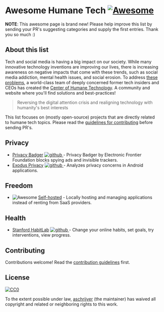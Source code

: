 # Awesome Humane Tech [![Awesome](https://awesome.re/badge.svg)](https://github.com/sindresorhus/awesome)

**NOTE**: This awesome page is brand new! Please help improve this list by sending your PR's suggesting categories and supply the first entries. Thank you so much :)

## About this list

Tech and social media is having a big impact on our society. While many innovative technology inventions are improving our lives, there is increasing awareness on negative impacts that come with these trends, such as social media addiction, mental health issues, and social erosion. To address [these problems](https://humanetech/problem), a world-class team of deeply concerned former tech insiders and CEOs has created the [Center of Humane Technology](https://humanetech.com). A community and website where you'll find solutions and best-practices!

> Reversing the digital attention crisis and realigning technology with humanity's best interests

This list focuses on (mostly open-source) projects that are directly related to humane tech topics. Please read the [guidelines for contributing](contributing.md) before sending PR's.

## Privacy

- [Privacy Badger](https://www.eff.org/privacybadger) [![github](https://cdnjs.cloudflare.com/ajax/libs/octicons/4.4.0/svg/mark-github.svg) ](https://github.com/EFForg/privacybadger) - Privacy Badger by Electronic Frontier Foundation blocks spying ads and invisible trackers.
- [Exodus Privacy](https://exodus-privacy.eu.org/) [![github](https://cdnjs.cloudflare.com/ajax/libs/octicons/4.4.0/svg/mark-github.svg) ](https://github.com/exodus-privacy/exodus) - Analyzes privacy concerns in Android applications.

## Freedom

* ![Awesome](https://awesome.re/badge.svg) [Self-hosted](https://github.com/Kickball/awesome-selfhosted) - Locally hosting and managing applications instead of renting from SaaS providers. 

## Health

* [Stanford HabitLab](https://habitlab.stanford.edu/) [![github](https://cdnjs.cloudflare.com/ajax/libs/octicons/4.4.0/svg/mark-github.svg) ](https://github.com/habitlab/habitlab) - Change your online habits, set goals, try interventions, view progress.

## Contributing

Contributions welcome! Read the [contribution guidelines](contributing.md) first.

## License

[![CC0](http://i.creativecommons.org/p/zero/1.0/88x31.png)](http://creativecommons.org/publicdomain/zero/1.0/)

To the extent possible under law, [aschrijver](https://github.com/aschrijver) (the maintainer) has waived all copyright and related or neighboring rights to this work.